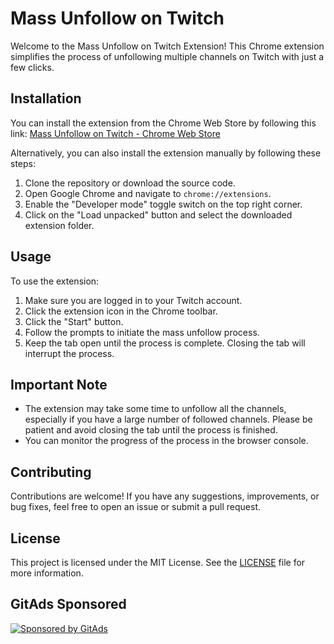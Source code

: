 # Mass Unfollow on Twitch

Welcome to the Mass Unfollow on Twitch Extension! This Chrome extension simplifies the process of unfollowing multiple channels on Twitch with just a few clicks.

## Installation

You can install the extension from the Chrome Web Store by following this link: [Mass Unfollow on Twitch - Chrome Web Store](https://chrome.google.com/webstore/detail/mass-unfollow-on-twitch/mgmagaekfiflfamjkogchapgmhfbkmnh)

Alternatively, you can also install the extension manually by following these steps:

1. Clone the repository or download the source code.
2. Open Google Chrome and navigate to `chrome://extensions`.
3. Enable the "Developer mode" toggle switch on the top right corner.
4. Click on the "Load unpacked" button and select the downloaded extension folder.

## Usage

To use the extension:

1. Make sure you are logged in to your Twitch account.
2. Click the extension icon in the Chrome toolbar.
3. Click the "Start" button.
4. Follow the prompts to initiate the mass unfollow process.
5. Keep the tab open until the process is complete. Closing the tab will interrupt the process.


## Important Note

- The extension may take some time to unfollow all the channels, especially if you have a large number of followed channels. Please be patient and avoid closing the tab until the process is finished.
- You can monitor the progress of the process in the browser console.

## Contributing

Contributions are welcome! If you have any suggestions, improvements, or bug fixes, feel free to open an issue or submit a pull request.

## License

This project is licensed under the MIT License. See the [LICENSE](https://opensource.org/license/mit/) file for more information.

## GitAds Sponsored
[![Sponsored by GitAds](https://gitads.dev/v1/ad-serve?source=gabireze/mass-unfollow-on-twitch@github)](https://gitads.dev/v1/ad-track?source=gabireze/mass-unfollow-on-twitch@github)

<!-- GitAds-Verify: T72TZCPT7OH26NSG4MKXELUHLOSW9R1O -->
